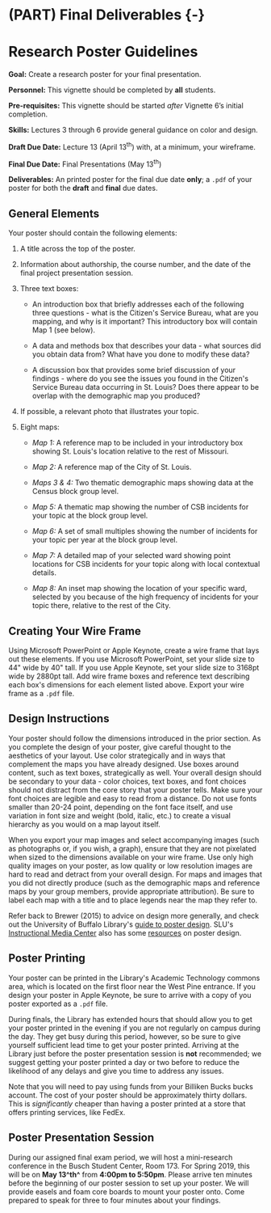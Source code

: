 # (PART) Final Deliverables {-}

# Research Poster Guidelines

<div class="rmdgoal">
<p><strong>Goal:</strong> Create a research poster for your final presentation.</p>
</div>

<div class="rmdpersonnel">
<p><strong>Personnel:</strong> This vignette should be completed by <strong>all</strong> students.</p>
</div>

<div class="rmdpre">
<p><strong>Pre-requisites:</strong> This vignette should be started <em>after</em> Vignette 6’s initial completion.</p>
</div>

<div class="rmdskills">
<p><strong>Skills:</strong> Lectures 3 through 6 provide general guidance on color and design.</p>
</div>

<div class="rmddue">
<p><strong>Draft Due Date:</strong> Lecture 13 (April 13<sup>th</sup>) with, at a minimum, your wireframe.</p>
<p><strong>Final Due Date:</strong> Final Presentations (May 13<sup>th</sup>)</p>
</div>

<div class="rmddeliver">
<p><strong>Deliverables:</strong> An printed poster for the final due date <strong>only</strong>; a <code>.pdf</code> of your poster for both the <strong>draft</strong> and <strong>final</strong> due dates.</p>
</div>

## General Elements
Your poster should contain the following elements:

1.  A title across the top of the poster.

2.  Information about authorship, the course number, and the date of the
    final project presentation session.

3.  Three text boxes:

    *  An introduction box that briefly addresses each of the following
        three questions - what is the Citizen's Service Bureau, what are
        you mapping, and why is it important? This introductory box will
        contain Map 1 (see below).

    *  A data and methods box that describes your data - what sources
        did you obtain data from? What have you done to modify these
        data?

    *  A discussion box that provides some brief discussion of your
        findings - where do you see the issues you found in the
        Citizen's Service Bureau data occurring in St. Louis? Does there
        appear to be overlap with the demographic map you produced?

4.  If possible, a relevant photo that illustrates your topic.

5.  Eight maps:

    *  *Map 1:* A reference map to be included in your introductory box showing St. Louis's location relative to the rest of Missouri.

    *  *Map 2:* A reference map of the City of St. Louis.

    *  *Maps 3 & 4:* Two thematic demographic maps showing data at the Census block group level.

    *  *Map 5:* A thematic map showing the number of CSB incidents for your topic at the block group level.

    *  *Map 6:* A set of small multiples showing the number of incidents for your topic per year at the block group level.
        
    *  *Map 7:* A detailed map of your selected ward showing point locations for CSB incidents for your topic along with local contextual details.

    *  *Map 8:* An inset map showing the location of your specific ward, selected by you because of the high frequency of incidents for your topic there, relative to the rest of the City.

## Creating Your Wire Frame

Using Microsoft PowerPoint or Apple Keynote, create a wire frame that lays out these elements. If you use Microsoft PowerPoint, set your slide size to 44" wide by 40" tall. If you use Apple Keynote, set your slide size to 3168pt wide by 2880pt tall. Add wire frame boxes and reference text describing each box's dimensions for each element listed above. Export your wire frame as a `.pdf` file.

## Design Instructions

Your poster should follow the dimensions introduced in the prior section. As you complete the design of your poster, give careful thought to the aesthetics of your layout. Use color strategically and in ways that complement the maps you have already designed. Use boxes around content, such as text boxes, strategically as well. Your overall design should be secondary to your data - color choices, text boxes, and font choices should not distract from the core story that your poster tells. Make sure your font choices are legible and easy to read from a distance. Do not use fonts smaller than 20-24 point, depending on the font face itself, and use variation in font size and weight (bold, italic, etc.) to create a visual hierarchy as you would on a map layout itself.

When you export your map images and select accompanying images (such as photographs or, if you wish, a graph), ensure that they are not pixelated when sized to the dimensions available on your wire frame. Use only high quality images on your poster, as low quality or low resolution images are hard to read and detract from your overall design. For maps and images that you did not directly produce (such as the demographic maps and reference maps by your group members, provide appropriate attribution). Be sure to label each map with a title and to place legends near the map they refer to.

Refer back to Brewer (2015) to advice on design more generally, and check out the University of Buffalo Library's [guide to poster design](http://research.lib.buffalo.edu/poster-presentations). SLU's [Instructional Media
Center](https://www.slu.edu/its/services-and-products/multimedia-services-and-computer-labs/instructional-media-center) also has some [resources](https://sites.google.com/a/slu.edu/creating-posters/?pli=1) on poster design.

## Poster Printing

Your poster can be printed in the Library's Academic Technology commons area, which is located on the first floor near the West Pine entrance. If you design your poster in Apple Keynote, be sure to arrive with a copy of you poster exported as a `.pdf` file.

During finals, the Library has extended hours that should allow you to get your poster printed in the evening if you are not regularly on campus during the day. They get busy during this period, however, so be sure to give yourself sufficient lead time to get your poster printed. Arriving at the Library just before the poster presentation session is **not** recommended; we suggest getting your poster printed a day or two before to reduce the likelihood of any delays and give you time to address any issues.

Note that you will need to pay using funds from your Billiken Bucks bucks account. The cost of your poster should be approximately thirty dollars. This is *significantly* cheaper than having a poster printed at a store that offers printing services, like FedEx.

## Poster Presentation Session

During our assigned final exam period, we will host a mini-research conference in the Busch Student Center, Room 173. For Spring 2019, this will be on **May 13^th^** from **4:00pm to 5:50pm**. Please arrive ten minutes before the beginning of our poster session to set up your poster. We will provide easels and foam core boards to mount your poster onto. Come prepared to speak for three to four minutes about your findings.
